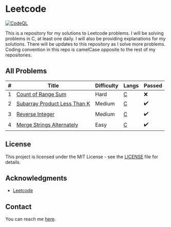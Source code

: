 # Leetcode

[![CodeQL](https://github.com/mldxo/leetcode/actions/workflows/codeql.yml/badge.svg)](https://github.com/mldxo/leetcode/actions/workflows/codeql.yml)

This is a repository for my solutions to Leetcode problems. I will be solving problems in C, at least one daily. I will also be providing explanations for my solutions. There will be updates to this repository as I solve more problems. Coding convention in this repo is camelCase opposite to the rest of my repositories.

## All Problems

| # | Title | Difficulty | Langs | Passed |
|---| ----- | ---------- | -------- | ---- |
| 1 | [Count of Range Sum](https://leetcode.com/problems/count-of-range-sum/) | Hard | [C](count-of-range-sum/main.c) | ❌ |
| 2 | [Subarray Product Less Than K](https://leetcode.com/problems/subarray-product-less-than-k/) | Medium | [C](subarray-product-less-than-k/main.c) | ✔️ |
| 3 | [Reverse Integer](https://leetcode.com/problems/reverse-integer/) | Medium | [C](reverse-integer/main.c) | ✔️ |
| 4 | [Merge Strings Alternately](https://leetcode.com/problems/merge-strings-alternately/) | Easy | [C](merge-strings-alternately/main.c) | ✔️ |
<!-- This marks table end for mldxo.github.io/leetcode scraper -->

## License

This project is licensed under the MIT License - see the [LICENSE](LICENSE) file for details.

## Acknowledgments

* [Leetcode](https://leetcode.com/)

## Contact

You can reach me [here](https://mldxo.github.io/).
